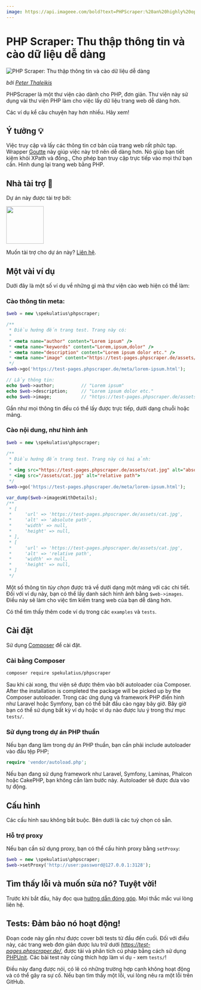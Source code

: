 ```yaml
---
image: https://api.imageee.com/bold?text=PHPScraper:%20an%20highly%20opinionated%20web-interface&bg_image=https://images.unsplash.com/photo-1542762933-ab3502717ce7
---
```


PHP Scraper: Thu thập thông tin và cào dữ liệu dễ dàng
==============================================================

![PHP Scraper: Thu thập thông tin và cào dữ liệu dễ dàng](logo-light.png)

*bởi [Peter Thaleikis](https://peterthaleikis.com)*

PHPScraper là một thư viện cào dành cho PHP, đơn giản. Thư viện này sử dụng vài thư viện PHP làm cho việc lấy dữ liệu trang web dễ dàng hơn.

Các ví dụ kể câu chuyện hay hơn nhiều. Hãy xem!

Ý tưởng 💡️
----------

Việc truy cập và lấy các thông tin cơ bản của trang web rất phức tạp. Wrapper [Goutte](https://github.com/FriendsOfPHP/Goutte) này giúp việc này trở nên dễ dàng hơn. Nó giúp bạn tiết kiệm khỏi XPath và đồng., Cho phép bạn truy cập trực tiếp vào mọi thứ bạn cần. Hình dung lại trang web bằng PHP.

Nhà tài trợ 💪️
-------------

Dự án này được tài trợ bởi:

<a href="https://bringyourownideas.com" target="_blank" rel="noopener noreferrer"><img src="https://bringyourownideas.com/images/byoi-logo.jpg" height="100px"></a>

Muốn tài trợ cho dự án này? [Liên hệ](https://peterthaleikis.com/contact).


Một vài ví dụ
-------------

Dưới đây là một số ví dụ về những gì mà thư viện cào web hiện có thể làm:

### Cào thông tin meta:

```php
$web = new \spekulatius\phpscraper;

/**
 * Điều hướng đến trang test. Trang này có:
 *
 * <meta name="author" content="Lorem ipsum" />
 * <meta name="keywords" content="Lorem,ipsum,dolor" />
 * <meta name="description" content="Lorem ipsum dolor etc." />
 * <meta name="image" content="https://test-pages.phpscraper.de/assets/cat.jpg" />
 */
$web->go('https://test-pages.phpscraper.de/meta/lorem-ipsum.html');

// Lấy thông tin:
echo $web->author;          // "Lorem ipsum"
echo $web->description;     // "Lorem ipsum dolor etc."
echo $web->image;           // "https://test-pages.phpscraper.de/assets/cat.jpg"
```

Gần như mọi thông tin đều có thể lấy được trực tiếp, dưới dạng chuỗi hoặc mảng.


### Cào nội dung, như hình ảnh

```php
$web = new \spekulatius\phpscraper;

/**
 * Điều hướng đến trang test. Trang này có hai ảnh:
 *
 * <img src="https://test-pages.phpscraper.de/assets/cat.jpg" alt="absolute path">
 * <img src="/assets/cat.jpg" alt="relative path">
 */
$web->go('https://test-pages.phpscraper.de/meta/lorem-ipsum.html');

var_dump($web->imagesWithDetails);
/**
 * [
 *     'url' => 'https://test-pages.phpscraper.de/assets/cat.jpg',
 *     'alt' => 'absolute path',
 *     'width' => null,
 *     'height' => null,
 * ],
 * [
 *     'url' => 'https://test-pages.phpscraper.de/assets/cat.jpg',
 *     'alt' => 'relative path',
 *     'width' => null,
 *     'height' => null,
 * ]
 */
```

Một số thông tin *tùy chọn* được trả về dưới dạng một mảng với các chi tiết. Đối với ví dụ này, bạn có thể lấy danh sách hình ảnh bằng `$web->images`. Điều này sẽ làm cho việc tìm kiếm trang web của bạn dễ dàng hơn.

Có thể tìm thấy thêm code ví dụ trong các `examples` và `tests`.

Cài đặt
------------

Sử dụng [Composer](https://getcomposer.org) để cài đặt.

### Cài bằng Composer

```bash
composer require spekulatius/phpscraper
```

Sau khi cài xong, thư viện sẽ được thêm vào bởi autoloader của Composer. 
After the installation is completed the package will be picked up by the Composer autoloader. Trong các ứng dụng và framework PHP điển hình như Laravel hoặc Symfony, bạn có thể bắt đầu cào ngay bây giờ. Bây giờ bạn có thể sử dụng bất kỳ ví dụ hoặc ví dụ nào được lưu ý trong thư mục `tests/`.

### Sử dụng trong dự án PHP thuần

Nếu bạn đang làm trong dự án PHP thuần, bạn cần phải include autoloader vào đầu tệp PHP;

```php
require 'vendor/autoload.php';
```

Nếu bạn đang sử dụng framework như Laravel, Symfony, Laminas, Phalcon hoặc CakePHP, bạn không cần làm bước này. Autoloader sẽ được đưa vào tự động.


Cấu hình
-------------

Các cấu hình sau không bắt buộc. Bên dưới là các tuỳ chọn có sẵn.

### Hỗ trợ proxy

Nếu bạn cần sử dụng proxy, bạn có thể cấu hình proxy bằng `setProxy`:

```php
$web = new \spekulatius\phpscraper;
$web->setProxy('http://user:password@127.0.0.1:3128');
```


Tìm thấy lỗi và muốn sửa nó? Tuyệt vời!
----------------------------------

Trước khi bắt đầu, hãy đọc qua [hướng dẫn đóng góp](/vi/contributing.html). Mọi thắc mắc vui lòng liên hệ.

Tests: Đảm bảo nó hoạt động!
----------------------------

Đoạn code này gần như được cover bởi tests từ đầu đến cuối. Đối với điều này, các trang web đơn giản được lưu trữ dưới *https://test-pages.phpscraper.de/*, được tải và phân tích cú pháp bằng cách sử dụng [PHPUnit](https://phpunit.de/). Các bài test này cũng thích hợp làm ví dụ - xem `tests/`!

Điều này đang được nói, có lẽ có những trường hợp cạnh không hoạt động và có thể gây ra sự cố. Nếu bạn tìm thấy một lỗi, vui lòng nêu ra một lỗi trên GitHub.
